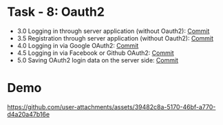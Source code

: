 
# Task - 8: Oauth2

- 3.0 Logging in through server application (without Oauth2): [Commit](https://github.com/viashchuk/ebiznes/commit/419c41fa80af3e25b9ed18d734e68a788718e5bc)
- 3.5 Registration through server application (without Oauth2): [Commit](https://github.com/viashchuk/ebiznes/commit/4cc0e8e357073545a5b41a2969e4bad5fc32cae9)
- 4.0 Logging in via Google OAuth2: [Commit](https://github.com/viashchuk/ebiznes/commit/bba475af34708db7b745756651a4d2436c3204c0)
- 4.5 Logging in via Facebook or Github OAuth2: [Commit](https://github.com/viashchuk/ebiznes/commit/bfb359baa6a3608ce66233172a89b484dcccdf48)
- 5.0 Saving OAuth2 login data on the server side: [Commit](https://github.com/viashchuk/ebiznes/commit/bfb359baa6a3608ce66233172a89b484dcccdf48)


# Demo

https://github.com/user-attachments/assets/39482c8a-5170-46bf-a770-d4a20a47b16e